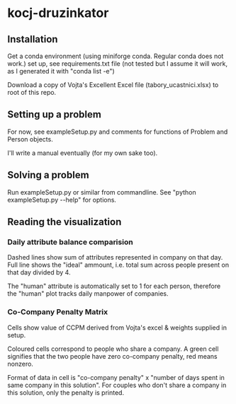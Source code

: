 # kocj-druzinkator

## Installation

Get a conda environment (using miniforge conda.  Regular conda does not work.) set up, see requirements.txt file (not tested but I assume it will work, as I generated it with "conda list -e")

Download a copy of Vojta's Excellent Excel file (tabory_ucastnici.xlsx) to root of this repo.

## Setting up a problem

For now, see exampleSetup.py and comments for functions of Problem and Person objects.  

I'll write a manual eventually (for my own sake too).

## Solving a problem

Run exampleSetup.py or similar from commandline.  See "python exampleSetup.py --help" for options.

## Reading the visualization

### Daily attribute balance comparision

Dashed lines show sum of attributes represented in company on that day.  Full line shows the "ideal" ammount, i.e. total sum across people present on that day divided by 4.

The "human" attribute is automatically set to 1 for each person, therefore the "human" plot tracks daily manpower of companies.

### Co-Company Penalty Matrix

Cells show value of CCPM derived from Vojta's excel & weights supplied in setup.  

Coloured cells correspond to people who share a company.  A green cell signifies that the two people have zero co-company penalty, red means nonzero.

Format of data in cell is "co-company penalty" x "number of days spent in same company in this solution".  For couples who don't share a company in this solution, only the penalty is printed.
